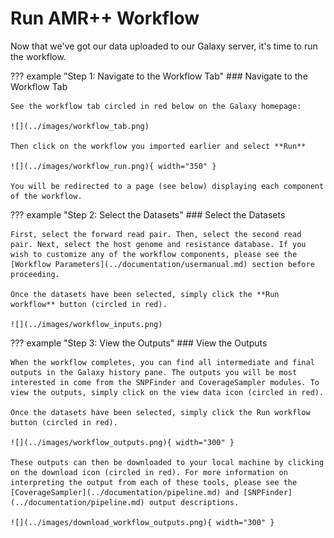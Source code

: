# Run AMR++ Workflow
Now that we've got our data uploaded to our Galaxy server, it's time to run the workflow.


??? example "Step 1: Navigate to the Workflow Tab"
    ### Navigate to the Workflow Tab
    
    See the workflow tab circled in red below on the Galaxy homepage:

    ![](../images/workflow_tab.png)

    Then click on the workflow you imported earlier and select **Run**
    
    ![](../images/workflow_run.png){ width="350" }

    You will be redirected to a page (see below) displaying each component of the workflow.
    
??? example "Step 2: Select the Datasets"
    ### Select the Datasets
    
    First, select the forward read pair. Then, select the second read pair. Next, select the host genome and resistance database. If you wish to customize any of the workflow components, please see the [Workflow Parameters](../documentation/usermanual.md) section before proceeding.

    Once the datasets have been selected, simply click the **Run workflow** button (circled in red).

    ![](../images/workflow_inputs.png)


??? example "Step 3: View the Outputs"
    ### View the Outputs
    
    When the workflow completes, you can find all intermediate and final outputs in the Galaxy history pane. The outputs you will be most interested in come from the SNPFinder and CoverageSampler modules. To view the outputs, simply click on the view data icon (circled in red).

    Once the datasets have been selected, simply click the Run workflow button (circled in red).

    ![](../images/workflow_outputs.png){ width="300" }
    
    These outputs can then be downloaded to your local machine by clicking on the download icon (circled in red). For more information on interpreting the output from each of these tools, please see the [CoverageSampler](../documentation/pipeline.md) and [SNPFinder](../documentation/pipeline.md) output descriptions.

    ![](../images/download_workflow_outputs.png){ width="300" }



